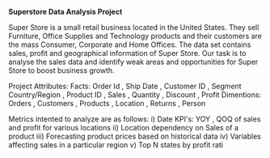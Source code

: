 **Superstore Data Analysis Project**


Super Store is a small retail business located in the United States. They sell Furniture, Office Supplies and Technology products and their customers are the mass Consumer, Corporate and Home Offices.
The data set contains sales, profit and geographical information of Super Store.
Our task is to analyse the sales data and identify weak areas and opportunities for Super Store to boost business growth.

Project Attributes:
Facts: Order Id , Ship Date , Customer ID , Segment Country/Region , Product ID , Sales , Quantity , Discount , Profit
Dimentions: Orders , Customers , Products , Location , Returns , Person


Metrics intented to analyze are as follows:
i) Date KPI's: YOY , QOQ of sales and profit for various locations 
ii) Location dependency on Sales of a product
iii) Forecasting product prices based on historical data
iv) Variables affecting sales in a particular region
v) Top N states by profit rati
